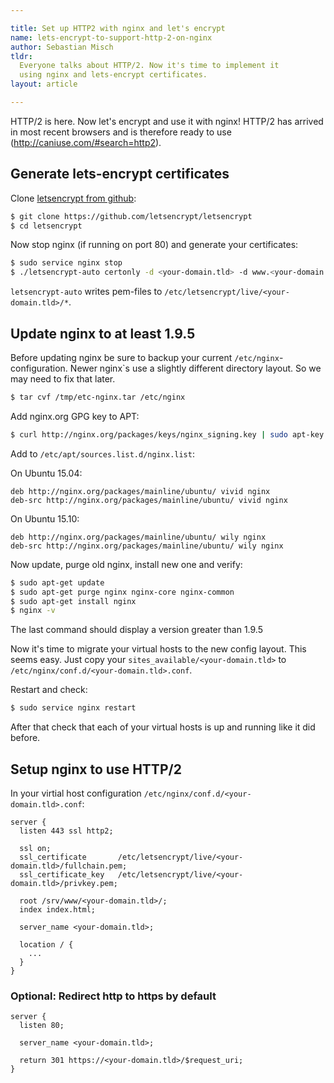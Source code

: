 ```yaml
---

title: Set up HTTP2 with nginx and let's encrypt
name: lets-encrypt-to-support-http-2-on-nginx
author: Sebastian Misch
tldr:
  Everyone talks about HTTP/2. Now it's time to implement it
  using nginx and lets-encrypt certificates.
layout: article

---
```


HTTP/2 is here. Now let's encrypt and use it with nginx!
HTTP/2 has arrived in most recent browsers and is therefore ready to use
(http://caniuse.com/#search=http2).


## Generate lets-encrypt certificates
Clone [letsencrypt from github](https://github.com/letsencrypt/letsencrypt):
```bash
$ git clone https://github.com/letsencrypt/letsencrypt
$ cd letsencrypt
```
Now stop nginx (if running on port 80) and generate your certificates:
```bash
$ sudo service nginx stop
$ ./letsencrypt-auto certonly -d <your-domain.tld> -d www.<your-domain.tld>
```
`letsencrypt-auto` writes pem-files to `/etc/letsencrypt/live/<your-domain.tld>/*`.


## Update nginx to at least 1.9.5
Before updating nginx be sure to backup your current
`/etc/nginx`-configuration. Newer nginx`s use a slightly different
directory layout. So we may need to fix that later.
```bash
$ tar cvf /tmp/etc-nginx.tar /etc/nginx
```

Add nginx.org GPG key to APT:
```bash
$ curl http://nginx.org/packages/keys/nginx_signing.key | sudo apt-key add -
```

Add to `/etc/apt/sources.list.d/nginx.list`:

On Ubuntu 15.04:
```
deb http://nginx.org/packages/mainline/ubuntu/ vivid nginx
deb-src http://nginx.org/packages/mainline/ubuntu/ vivid nginx
```
On Ubuntu 15.10:
```
deb http://nginx.org/packages/mainline/ubuntu/ wily nginx
deb-src http://nginx.org/packages/mainline/ubuntu/ wily nginx
```

Now update, purge old nginx, install new one and verify:
```bash
$ sudo apt-get update
$ sudo apt-get purge nginx nginx-core nginx-common
$ sudo apt-get install nginx
$ nginx -v
```
The last command should display a version greater than 1.9.5

Now it's time to migrate your virtual hosts to the new config layout. This
seems easy. Just copy your `sites_available/<your-domain.tld>` to
`/etc/nginx/conf.d/<your-domain.tld>.conf`.

Restart and check:
```bash
$ sudo service nginx restart
```
After that check that each of your virtual hosts is up and running like
it did before.


## Setup nginx to use HTTP/2
In your virtial host configuration `/etc/nginx/conf.d/<your-domain.tld>.conf`:
```
server {
  listen 443 ssl http2;

  ssl on;
  ssl_certificate       /etc/letsencrypt/live/<your-domain.tld>/fullchain.pem;
  ssl_certificate_key   /etc/letsencrypt/live/<your-domain.tld>/privkey.pem;

  root /srv/www/<your-domain.tld>/;
  index index.html;

  server_name <your-domain.tld>;

  location / {
    ...
  }
}
```

### Optional: Redirect http to https by default
```
server {
  listen 80;

  server_name <your-domain.tld>;

  return 301 https://<your-domain.tld>/$request_uri;
}
```
